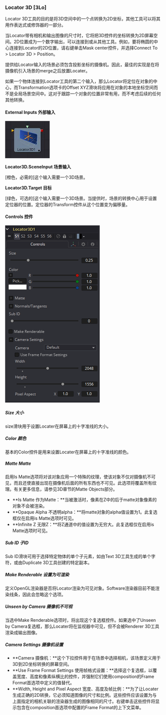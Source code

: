 ### Locator 3D [3Lo]

Locator 3D工具的目的是将3D空间中的一个点转换为2D坐标，其他工具可以将其用作表达式或修饰器的一部分。

当Locator带有相机和输出图像的尺寸时，它将把3D控件的坐标转换为2D屏幕空间。2D位置成为一个数字输出，可以连接到或从其他工具。例如，要将椭圆的中心连接到Locator的2D位置，请右键单击Mask center控件，并选择Connect To > Locator 3D > Position。

提供给Locator输入的场景必须包含投影坐标的摄像机。因此，最佳的实现是在将摄像机引入场景的merge之后放置Locater。

如果一个物体连接到Locator工具的第二个输入，那么Locator将定位在对象的中心，而Transformation选项卡的Offset XYZ滑块将应用在对象的本地坐标空间而不是全局场景空间中。这对于跟踪一个对象的位置非常有用，而不考虑后续的任何其他转换。

#### External Inputs 外部输入

 ![3Lo_tile](images/3Lo_tile.jpg)

**Locator3D.SceneInput 场景输入**

[橙色，必需的]这个输入需要一个3D场景。

**Locator3D.Target 目标**

[绿色，可选的]这个输入需要一个3D场景。当提供时，场景的转换中心用于设置定位器的位置。定位器的Transform控件从这个位置变为偏移量。

#### Controls 控件

![3Lo_Controls](images/3Lo_Controls.png)

##### Size 大小

size滑块用于设置Locater在屏幕上的十字准线的大小。

##### Color 颜色

基本的Color控件是用来设置Locater在屏幕上的十字准线的颜色。

##### Matte Matte

启用Is Matte选项将对该对象应用一个特殊的纹理，使该对象不仅对摄像机不可见，而且还使直接出现在摄像机后面的所有东西也不可见。此选项将覆盖所有纹理。有关更多信息，请参见3D章节的Matte Objects部分。

- **Is Matte 作为Matte：**当被激活时，像素在Z中的后于matte对象像素的对象不会被渲染。
- **Opaque Alpha 不透明alpha：**将matte对象的alpha值设置为1。此复选框仅在启用is Matte选项时可见。
- **Infinite Z 无限Z：**将Z通道中的值设置为无穷大。此复选框仅在启用is Matte选项时可见。

##### Sub ID 子ID

Sub ID滑块可用于选择特定物体的单个子元素，如由Text 3D工具生成的单个字符，或由Duplicate 3D工具创建的特定副本。

##### Make Renderable 设置为可渲染

定义OpenGL渲染器是否将Locator渲染为可见对象。Software渲染器目前不能渲染线条，因此会忽略这个选项。

##### Unseen by Camera 摄像机不可视

当选中Make Renderable选项时，将出现这个复选框控件。如果选中了Unseen by Camera复选框，那么Locater将在监视器中可见，但不会被Renderer 3D工具渲染成输出图像。

##### Camera Settings 摄像机设置

- **Camera 摄像机：**这个下拉控件用于在场景中选择相机，该场景定义用于3D到2D坐标转换的屏幕空间。
- **Use Frame Format Settings 使用帧格式设置：**选择这个复选框，以覆盖宽度、高度和像素纵横比的控件，并强制它们使用composition的Frame Format首选项中定义的值替代。
- **Width, Height and Pixel Aspect 宽度、高度及帧比例：**为了让Locater生成正确的2D转换，它必须知道图像的尺寸和比例。这些控件应该设置为与上面指定的相机关联的渲染器生成的图像相同的尺寸。右键单击这些控件将显示包含在composition首选项中配置的Frame Format的上下文菜单。

